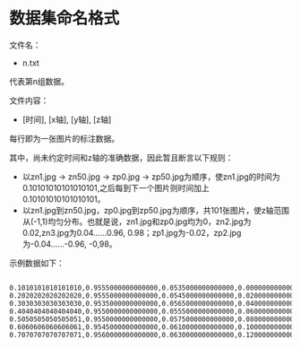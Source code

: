 # 数据集命名格式

文件名：

- n.txt

代表第n组数据。

文件内容：

- [时间], [x轴], [y轴], [z轴]

每行即为一张图片的标注数据。

其中，尚未约定时间和z轴的准确数据，因此暂且断言以下规则：

- 以zn1.jpg -> zn50.jpg -> zp0.jpg -> zp50.jpg为顺序，使zn1.jpg的时间为0.10101010101010101,之后每到下一个图片则时间加上0.10101010101010101。
- 以zn1.jpg到zn50.jpg，zp0.jpg到zp50.jpg为顺序，共101张图片，使z轴范围从(-1,1)均匀分布。也就是说，zn1.jpg和zp0.jpg均为0，zn2.jpg为0.02,zn3.jpg为0.04……0.96, 0.98；zp1.jpg为-0.02，zp2.jpg为-0.04……-0.96, -0,98。

示例数据如下：

``` whatever

0.1010101010101010,0.9555000000000000,0.0535000000000000,0.0000000000000000
0.2020202020202020,0.9555000000000000,0.0545000000000000,0.0200000000000000
0.3030303030303030,0.9535000000000000,0.0565000000000000,0.0400000000000000
0.4040404040404040,0.9550000000000000,0.0555000000000000,0.0600000000000000
0.5050505050505051,0.9550000000000000,0.0575000000000000,0.0800000000000000
0.6060606060606061,0.9545000000000000,0.0610000000000000,0.1000000000000000
0.7070707070707071,0.9560000000000000,0.0630000000000000,0.1200000000000000

```

